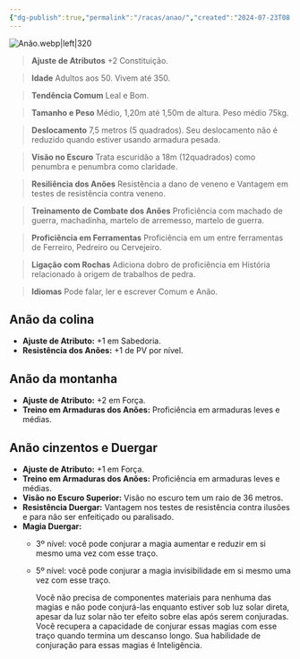 ```yaml
---
{"dg-publish":true,"permalink":"/racas/anao/","created":"2024-07-23T08:29:11.000-03:00"}
---
```


![Anão.webp|left|320](/img/user/Arquivos/An%C3%A3o.webp)

> **Ajuste de Atributos**
> +2 Constituição.

> **Idade**
> Adultos aos 50. Vivem até 350.

> **Tendência Comum**
> Leal e Bom.

> **Tamanho e Peso**
> Médio, 1,20m até 1,50m de altura. Peso médio 75kg.

> **Deslocamento**
> 7,5 metros (5 quadrados). Seu deslocamento não é reduzido quando estiver usando armadura pesada.

> **Visão no Escuro**
> Trata escuridão a 18m (12quadrados) como penumbra e penumbra como claridade.

> **Resiliência dos Anões**
> Resistência a dano de veneno e Vantagem em testes de resistência contra veneno.

> **Treinamento de Combate dos Anões**
> Proficiência com machado de guerra, machadinha, martelo de arremesso, martelo de guerra.

> **Proficiência em Ferramentas**
> Proficiência em um entre ferramentas de Ferreiro, Pedreiro ou Cervejeiro.

> **Ligação com Rochas**
> Adiciona dobro de proficiência em História relacionado à origem de trabalhos de pedra.

> **Idiomas**
> Pode falar, ler e escrever Comum e Anão.

## Anão da colina
- **Ajuste de Atributo:** +1 em Sabedoria.  
- **Resistência dos Anões:** +1 de PV por nível.

## Anão da montanha
- **Ajuste de Atributo:** +2 em Força.  
- **Treino em Armaduras dos Anões:** Proficiência em armaduras leves e médias.

## Anão cinzentos e Duergar
- **Ajuste de Atributo:** +1 em Força.  
- **Treino em Armaduras dos Anões:** Proficiência em armaduras leves e médias.  
- **Visão no Escuro Superior:** Visão no escuro tem um raio de 36 metros.  
- **Resistência Duergar:** Vantagem nos testes de resistência contra ilusões e para não ser enfeitiçado ou paralisado.  
- **Magia Duergar:**  
	- 3º nível: você pode conjurar a magia aumentar e reduzir em si mesmo uma vez com esse traço.  
	- 5º nível: você pode conjurar a magia invisibilidade em si mesmo uma vez com esse traço.
	
		Você não precisa de componentes materiais para nenhuma das magias e não pode conjurá-las enquanto estiver sob luz solar direta, apesar da luz solar não ter efeito sobre elas após serem conjuradas. Você recupera a capacidade de conjurar essas magias com esse traço quando termina um descanso longo. Sua habilidade de conjuração para essas magias é Inteligência.

